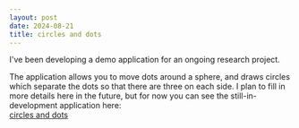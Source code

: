 ```yaml
---
layout: post
date: 2024-08-21
title: circles and dots
---
```


I've been developing a demo application for an ongoing research project. 
<!--more-->
The application allows you to move dots around a sphere, and draws circles which separate the dots so that there are three on each side. 
I plan to fill in more details here in the future, but for now you can see the still-in-development application here:</br> [circles and dots](https://jebeyer.github.io/circles-and-dots/index.html)
